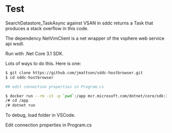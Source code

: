 # Test

SearchDatastore_TaskAsync against VSAN in sddc returns a Task that produces a stack overflow in this code.

The dependency NetVimClient is a net wrapper of the vsphere web service api wsdl.

Run with .Net Core 3.1 SDK.

Lots of ways to do this.  Here is one:

```bash
$ git clone https://github.com/jmattson/sddc-hostbrowser.git
$ cd sddc-hostbrowser

## edit connection properties in Program.cs

$ docker run --rm -it -p `pwd`:/app mcr.microsoft.com/dotnet/core/sdk:3.1
/# cd /app
/# dotnet run
```

To debug, load folder in VSCode.

Edit connection properties in Program.cs
